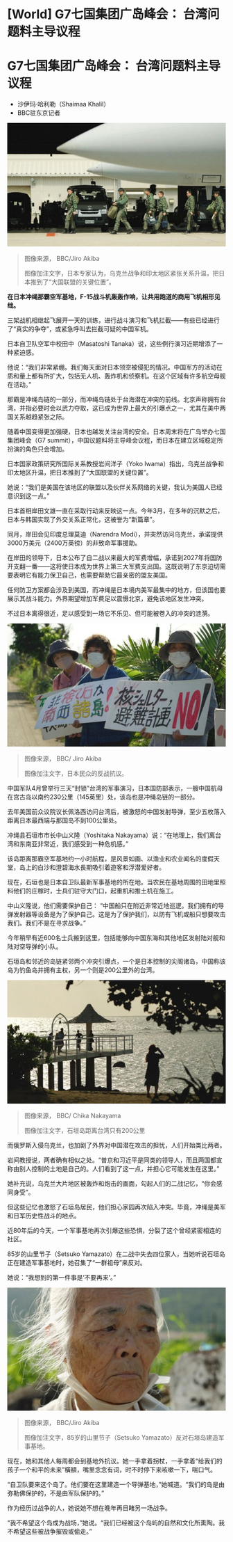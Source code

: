 # [World] G7七国集团广岛峰会： 台湾问题料主导议程

#  G7七国集团广岛峰会： 台湾问题料主导议程

  * 沙伊玛·哈利勒（Shaimaa Khalil） 
  * BBC驻东京记者 


![Soldiers at airbase](_129760090_pilotwithcadett.jpg)

> 图像来源，  BBC/Jiro Akiba
>
> 图像加注文字，日本专家认为，乌克兰战争和印太地区紧张关系升温，把日本推到了“大国联盟的关键位置”。

**在日本冲绳那霸空军基地，F-15战斗机轰轰作响，让共用跑道的商用飞机相形见绌。**

三架战机相继起飞展开一天的训练，进行战斗演习和飞机拦截——有些已经进行了“真实的争夺”，或紧急呼叫去拦截可疑的中国军机。

日本自卫队空军中校田中（Masatoshi Tanaka）说，这些例行演习近期增添了一种紧迫感。

他说：“我们非常紧绷。我们每天面对日本领空被侵犯的情况。中国军方的活动在质和量上都有所扩大，包括无人机、轰炸机和侦察机。在这个区域有许多航空母舰在活动。”

那霸是冲绳岛链的一部分，而冲绳岛链处于台海潜在冲突的前线。北京声称拥有台湾，并指必要时会以武力夺取，这已成为世界上最大的引爆点之一，尤其在美中两国关系越趋紧张之际。

随着中国变得更加强硬，日本也越发关注台湾的安全。日本周末将在广岛举办七国集团峰会（G7 summit），中国议题料将主导峰会议程，而日本在建立区域稳定所扮演的角色只会增加。

日本国家政策研究所国际关系教授岩间洋子（Yoko Iwama）指出，乌克兰战争和印太地区升温，把日本推到了“大国联盟的关键位置”。

她说：“我们是美国在该地区的联盟以及伙伴关系网络的关键，我认为美国人已经意识到这一点。”

日本首相岸田文雄一直在采取行动来反映这一点。今年3月，在多年的沉默之后，日本与韩国实现了外交关系正常化，这被誉为“新篇章”。

同月，岸田会见印度总理莫迪（Narendra Modi），并突然访问乌克兰，承诺提供3000万美元（2400万英镑）的非致命军事援助。

在岸田的领导下，日本公布了自二战以来最大的军费增幅，承诺到2027年将国防开支翻一番——这将使日本成为世界上第三大军费支出国。这既说明了东京迫切需要表明它有能力保卫自己，也需要帮助它最亲密的盟友美国。

任何防卫方案都会涉及到美国，而冲绳是日本境内美军最集中的地方，但该国也要展示其战斗能力。外界期望增加军费足以震慑北京，避免该地区发生冲突。

不过日本离得很近，足以感受到一场它不乐见、但可能被卷入的冲突的涟漪。

![日本示威者](_129760087_ishigakidemo2.jpg)

> 图像来源，  BBC/ Jiro Akiba
>
> 图像加注文字，日本民众的反战抗议。

中国军队4月曾举行三天“封锁”台湾的军事演习，日本国防部表示，一艘中国航母在宫古岛以南约230公里（145英里）处，该岛也是冲绳岛链的一部分。

去年美国前众议院议长佩洛西访问台湾后，被激怒的中国发射导弹，至少五枚落入距离日本最西端与那国岛不到100公里处。

冲绳县石垣市市长中山义隆（Yoshitaka Nakayama）说：“在地理上，我们离台湾和东南亚非常近，我们感受到一种危机感。”

该岛距离那霸空军基地约一小时航程，是风景如画、以渔业和农业闻名的度假天堂，岛上的白沙和澄碧海水長期吸引着遊客和浮潜爱好者。

现在，石垣也是日本自卫队最新军事基地的所在地。当农民在基地周围的田地里照料他们的庄稼时，士兵们驻守大门口，起重机和推土机在施工。

中山义隆说，他们需要保护自己： “中国船只在附近非常近地巡逻。我们拥有的导弹发射器等设备是为了保护自己。这是为了保护我们，以防有飞机或船只想要攻击我们。我们不是在寻求战争。”

今年稍早有近600名士兵搬到这里，包括能够向中国东海和其他地区发射陆对舰和陆对空导弹的小队。

石垣岛和邻近的岛链紧邻两个冲突引爆点，一个是日本控制的尖阁诸岛，中国称该岛为钓鱼岛并拥有主权，另一个则是200公里外的台湾。

![Ishikgaki beach](_129752679_ishigakibeach.jpg)

> 图像来源，  BBC/ Chika Nakayama
>
> 图像加注文字，石垣岛距离台湾只有200公里

而俄罗斯入侵乌克兰，也加剧了外界对中国潜在攻击的担忧，人们开始类比两者。

岩间教授说，两者确有相似之处。“普京和习近平是同类的领导人，而且两国都宣称由别人控制的土地是自己的。人们看到了这一点，并担心它可能发生在这里。”

她补充说，乌克兰大片地区被轰炸和炮击的画面，勾起人们的二战记忆，“你会感同身受”。

但这些记忆也激怒了石垣岛居民，他们担心家园再次陷入冲突。毕竟，冲绳是美军和日军历史性战斗的地点。

近80年后的今天，一个军事基地再次引爆这些恐惧，分裂了这个曾经紧密相连的社区。

85岁的山里节子（Setsuko Yamazato）在二战中失去四位家人，当她听说石垣岛正在建造军事基地时，她召集了“一群祖母”来反对。

她说：“我想到的第一件事是‘不要再来’。”

![85岁的山里节子（Setsuko Yamazato）反对石垣岛建造军事基地。](_129760088_yamazato1.jpg)

> 图像来源，  BBC/Jiro Akiba
>
> 图像加注文字，85岁的山里节子（Setsuko Yamazato）反对石垣岛建造军事基地。

现在，她和其他人每周都会到基地外抗议。她一手拿着拐杖，一手拿着“给我们的孩子一个和平的未来”橫額，嘴里念念有词，时不时停下来咳嗽一下，喘口气。

“自卫队要来这个岛了。他们要在这里建造一个导弹基地，”她喊道。“我们的岛是由弥勒佛保护的，不是由军队保护的。”

作为经历过战争的人，她说她不想在晚年再目睹另一场战争。

“我不希望这个岛成为战场，”她说。“我们已经被这个岛屿的自然和文化所熏陶。我不希望这些被战争摧毁或偷走。”



